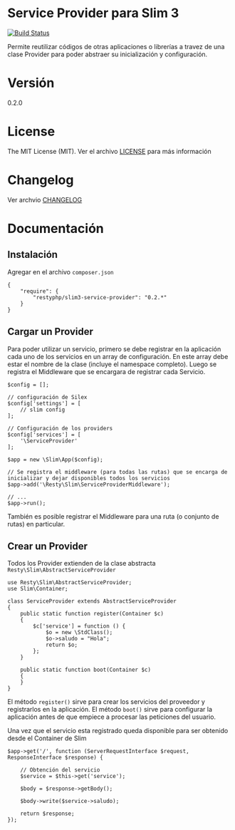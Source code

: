 Service Provider para Slim 3
======================

[![Build Status](https://travis-ci.org/mostofreddy/slim-service-provider.svg?branch=master)](https://travis-ci.org/mostofreddy/slim-service-provider)

Permite reutilizar códigos de otras aplicaciones o librerías a travez de una clase Provider para poder abstraer su inicialización y configuración.

# Versión

0.2.0

# License

The MIT License (MIT). Ver el archivo [LICENSE](LICENSE.md) para más información

# Changelog

Ver archvio [CHANGELOG](CHANGELOG.md)

# Documentación

Instalación
-----------

Agregar en el archivo `composer.json`

```
{
    "require": {
        "restyphp/slim3-service-provider": "0.2.*"
    }
}
```

Cargar un Provider
-----------------

Para poder utilizar un servicio, primero se debe registrar en la aplicación cada uno de los servicios en un array de configuración. En este array debe estar el nombre de la clase (incluye el namespace completo). Luego se registra el Middleware que se encargara de registrar cada Servicio.

```
$config = [];

// configuración de Silex
$config['settings'] = [
    // slim config
];

// Configuración de los providers
$config['services'] = [
    '\ServiceProvider'
];

$app = new \Slim\App($config);

// Se registra el middleware (para todas las rutas) que se encarga de inicializar y dejar disponibles todos los servicios
$app->add('\Resty\Slim\ServiceProviderMiddleware');

// ...
$app->run();
```

También es posible registrar el Middleware para una ruta (o conjunto de rutas) en particular.

Crear un Provider
-----------------

Todos los Provider extienden de la clase abstracta `Resty\Slim\AbstractServiceProvider`

```
use Resty\Slim\AbstractServiceProvider;
use Slim\Container;

class ServiceProvider extends AbstractServiceProvider
{
    public static function register(Container $c)
    {
        $c['service'] = function () {
            $o = new \StdClass();
            $o->saludo = "Hola";
            return $o;
        };
    }

    public static function boot(Container $c)
    {
    }
}
```

El método `register()` sirve para crear los servicios del proveedor y registrarlos en la aplicación. El método `boot()` sirve para configurar la aplicación antes de que empiece a procesar las peticiones del usuario.

Una vez que el servicio esta registrado queda disponible para ser obtenido desde el Container de Slim

```
$app->get('/', function (ServerRequestInterface $request, ResponseInterface $response) {
    
    // Obtención del servicio
    $service = $this->get('service');

    $body = $response->getBody();
   
    $body->write($service->saludo);
    
    return $response;
});

```

